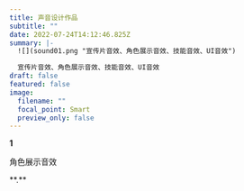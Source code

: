 ```yaml
---
title: 声音设计作品
subtitle: ""
date: 2022-07-24T14:12:46.825Z
summary: |-
  ![](sound01.png "宣传片音效、角色展示音效、技能音效、UI音效")

  宣传片音效、角色展示音效、技能音效、UI音效
draft: false
featured: false
image:
  filename: ""
  focal_point: Smart
  preview_only: false
---
```

**1**<!--StartFragment-->

角色展示音效

<!--EndFragment-->**.**